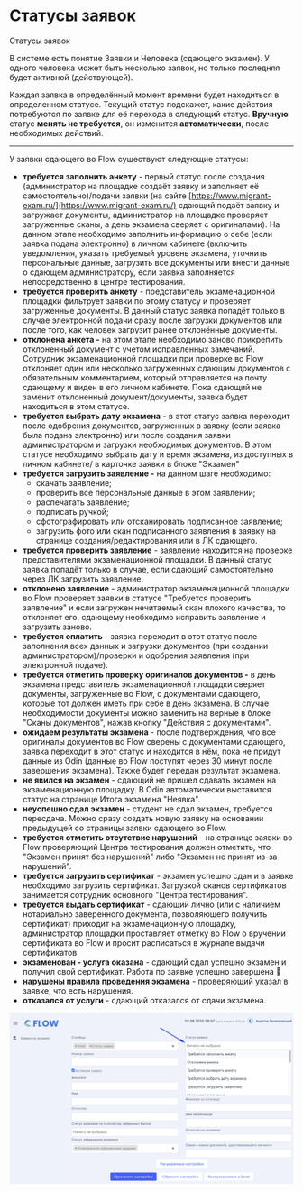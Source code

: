 # Статусы заявок

Статусы заявок

В системе есть понятие Заявки и Человека (сдающего экзамен). У одного человека может быть несколько заявок, но только последняя будет активной (действующей).

Каждая заявка в определённый момент времени будет находиться в определенном статусе. Текущий статус подскажет, какие действия потребуются по заявке для её перехода в следующий статус. **Вручную** статус **менять не требуется**, он изменится **автоматически**, после необходимых действий.

***

У заявки сдающего во Flow существуют следующие статусы:

* **требуется заполнить анкету** - первый статус после создания (администратор на площадке создаёт заявку и заполняет её самостоятельно)/подачи заявки (на сайте [https://www.migrant-exam.ru/](https://www.migrant-exam.ru/) сдающий подаёт заявку и загружает документы, администратор на площадке проверяет загруженные сканы, а день экзамена сверяет с оригиналами). На данном этапе необходимо заполнить информацию о себе (если заявка подана электронно) в личном кабинете (включить уведомления, указать требуемый уровень экзамена, уточнить персональные данные, загрузить все документы или внести данные о сдающем администратору, если заявка заполняется непосредственно в центре тестирования.
* **требуется проверить анкету** - представитель экзаменационной площадки фильтрует заявки по этому статусу и проверяет загруженные документы. В данный статус заявка попадёт только в случае электронной подачи сразу после загрузки документов или после того, как человек загрузит ранее отклонённые документы.
* **отклонена анкета -** на этом этапе необходимо заново прикрепить отклоненный документ с учетом исправленных замечаний. Сотрудник экзаменационной площадки при проверке во Flow отклоняет один или несколько загруженных сдающим документов с обязательным комментарием, который отправляется на почту сдающему и виден в его личном кабинете. Пока сдающий не заменит отклоненный документ/документы, заявка будет находиться в этом статусе.
* **требуется выбрать дату экзамена** - в этот статус заявка переходит после одобрения документов, загруженных в заявку (если заявка была подана электронно) или после создания заявки администратором и загрузки необходимых документов. В этом статусе необходимо выбрать дату и время экзамена, из доступных в личном кабинете/ в карточке заявки в блоке "Экзамен"
* **требуется загрузить заявление -** на данном шаге необходимо:
  * скачать заявление;
  * проверить все персональные данные в этом заявлении;
  * распечатать заявление;
  * подписать ручкой;
  * сфотографировать или отсканировать подписанное заявление;
  * загрузить фото или скан подписанного заявления в заявку на странице создания/редактирования или в ЛК сдающего.
* **требуется проверить заявление** - заявление находится на проверке представителями экзаменационной площадки. В данный статус заявка попадёт только в случае, если сдающий самостоятельно через ЛК загрузить заявление.
* **отклонено заявление** - администратор экзаменационной площадки во Flow проверяет заявки в статусе "Требуется проверить заявление" и если загружен нечитаемый скан плохого качества, то отклоняет его, сдающему необходимо исправить заявление и загрузить заново.
* **требуется оплатить** - заявка переходит в этот статус после заполнения всех данных и загрузки документов (при создании администратором)/проверки и одобрения заявления (при электронной подаче).&#x20;
* **требуется отметить проверку оригиналов документов -** в день экзамена представитель экзаменационной площадки сверяет документы, загруженные во Flow, с документами сдающего, которые тот должен иметь при себе в день экзамена. В случае необходимости документы можно заменить на верные в блоке "Сканы документов", нажав кнопку "Действия с документами".
* **ожидаем результаты экзамена** - после подтверждения, что все оригиналы документов во Flow сверены с документами сдающего, заявка переходит в этот статус и находится в нём, пока не придут данные из Odin (данные во Flow поступят через 30 минут после завершения экзамена). Также будет передан результат экзамена.
* **не явился на экзамен** - сдающий не пришел сдавать экзамен на экзаменационную площадку. В Odin автоматически выставится статус на странице Итога экзамена "Неявка".
* **неуспешно сдал экзамен** - студент не сдал экзамен, требуется пересдача. Можно сразу создать новую заявку на основании предыдущей со страницы заявки сдающего во Flow.
* **требуется отметить отсутствие нарушений** - на странице заявки во Flow проверяющий Центра тестирования должен отметить, что "Экзамен принят без нарушений" либо "Экзамен не принят из-за нарушений".
* **требуется загрузить сертификат** - экзамен успешно сдан и в заявке необходимо загрузить сертификат. Загрузкой сканов сертификатов занимается сотрудник основного "Центра тестирования".
* **требуется выдать сертификат** - сдающий лично (или с наличием нотариально заверенного документа, позволяющего получить сертификат) приходит на экзаменационную площадку, администратор площадки проставляет отметку во Flow о вручении сертификата во Flow и просит расписаться в журнале выдачи сертификатов.
* **экзаменован - услуга оказана** - сдающий сдал успешно экзамен и получил свой сертификат. Работа по заявке успешно завершена 🎉
* **нарушены правила проведения экзамена** - проверяющий указал в заявке, что есть нарушения.
* **отказался от услуги** - сдающий отказался от сдачи экзамена.

![](<../../.gitbook/assets/image (2).png>)
